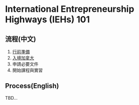 # International Entrepreneurship Highways (IEHs) 101

## 流程(中文)
1. [行前準備](./preprocess/cn.md)
2. [入境加拿大](./entry_canda/cn.md)
3. 申請必要文件
4. 開始課程與實習

## Process(English)
TBD...